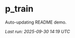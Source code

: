 # p_train

Auto-updating README demo.

<!--START_SECTION:status-->
_Last run: 2025-09-30 14:19 UTC_
<!--END_SECTION:status-->










































































































































































































































































































































































































































































































































































































































































































































































































































































































































































